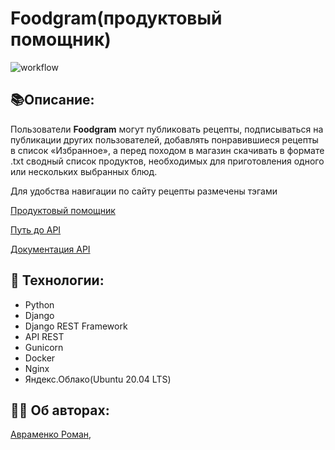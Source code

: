 # Foodgram(продуктовый помощник)
![workflow](https://github.com/pa1nf0rce/foodgram-project-react/actions/workflows/foodgram_workflow.yml/badge.svg)

## :books:Описание:
  Пользователи **Foodgram** могут публиковать рецепты, подписываться на публикации других пользователей, добавлять понравившиеся рецепты в список «Избранное», а перед походом в магазин скачивать в формате .txt сводный список продуктов, необходимых для приготовления одного или нескольких выбранных блюд.

Для удобства навигации по сайту рецепты размечены тэгами

[Продуктовый помощник](http://130.193.42.70)

[Путь до API](http://130.193.42.70/api/)

[Документация API](http://130.193.42.70/api/docs/redoc.html)

## :satellite: Технологии: 
  - Python
  - Django
  - Django REST Framework
  - API REST
  - Gunicorn
  - Docker
  - Nginx
  - Яндекс.Облако(Ubuntu 20.04 LTS)

## :office_worker: Об авторах: 
[Авраменко Роман](https://github.com/pa1nf0rce),

